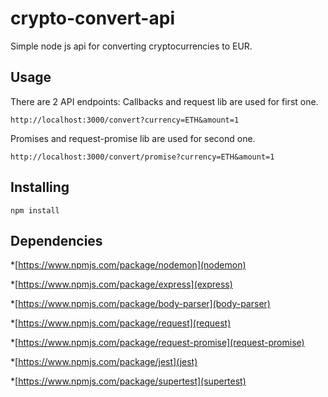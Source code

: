 # crypto-convert-api
Simple node js api for converting cryptocurrencies to EUR.

## Usage
There are 2 API endpoints:
Callbacks and request lib are used for first one.

```http://localhost:3000/convert?currency=ETH&amount=1```

Promises and request-promise lib are used for second one.

```http://localhost:3000/convert/promise?currency=ETH&amount=1```

## Installing

```npm install```

## Dependencies

*[https://www.npmjs.com/package/nodemon](nodemon)

*[https://www.npmjs.com/package/express](express)

*[https://www.npmjs.com/package/body-parser](body-parser)

*[https://www.npmjs.com/package/request](request)

*[https://www.npmjs.com/package/request-promise](request-promise)

*[https://www.npmjs.com/package/jest](jest)

*[https://www.npmjs.com/package/supertest](supertest)
